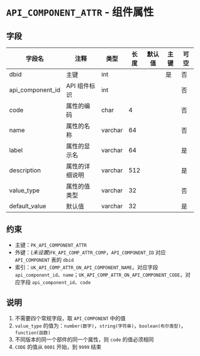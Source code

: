 # `API_COMPONENT_ATTR` - 组件属性

## 字段

| 字段名           | 注释           | 类型    | 长度 | 默认值 | 主键 | 可空 |
| ---------------- | -------------- | ------- | ---- | ------ | ---- | ---- |
| dbid             | 主键           | int     |      |        | 是   | 否   |
| api_component_id | API 组件标识   | int     |      |        |      | 否   |
| code             | 属性的编码     | char    | 4    |        |      | 否   |
| name             | 属性的名称     | varchar | 64   |        |      | 否   |
| label            | 属性的显示名   | varchar | 64   |        |      | 是   |
| description      | 属性的详细说明 | varchar | 512  |        |      | 是   |
| value_type       | 属性的值类型   | varchar | 32   |        |      | 否   |
| default_value    | 默认值         | varchar | 32   |        |      | 是   |

## 约束

* 主键：`PK_API_COMPONENT_ATTR`
* 外键：(*未设置*)`FK_API_COMP_ATTR_COMP`，`API_COMPONENT_ID` 对应 `API_COMPONENT` 表的 `dbid`
* 索引：`UK_API_COMP_ATTR_ON_API_COMPONENT_NAME`，对应字段 `api_component_id`、`name`；`UK_API_COMP_ATTR_ON_API_COMPONENT_CODE`，对应字段 `api_component_id`、`code`

## 说明

1. 不需要四个常规字段，取 `API_COMPONENT` 中的值
2. `value_type` 的值为：`number(数字)`，`string(字符串)`，`boolean(布尔类型)`，`function(函数)`
3. 不同版本的同一个部件的同一个属性，则 `code` 的值必须相同
4. `CODE` 的值从 `0001` 开始，到 `9999` 结束
